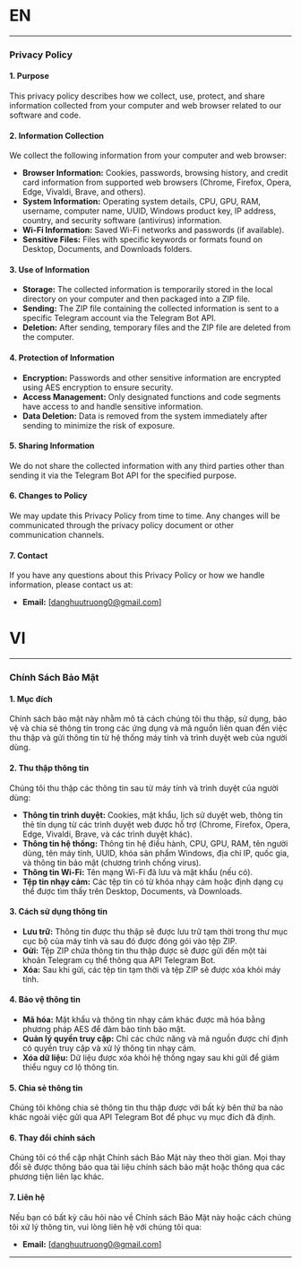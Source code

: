 
# EN
---

### Privacy Policy

#### 1. Purpose

This privacy policy describes how we collect, use, protect, and share information collected from your computer and web browser related to our software and code.

#### 2. Information Collection

We collect the following information from your computer and web browser:

- **Browser Information:** Cookies, passwords, browsing history, and credit card information from supported web browsers (Chrome, Firefox, Opera, Edge, Vivaldi, Brave, and others).
- **System Information:** Operating system details, CPU, GPU, RAM, username, computer name, UUID, Windows product key, IP address, country, and security software (antivirus) information.
- **Wi-Fi Information:** Saved Wi-Fi networks and passwords (if available).
- **Sensitive Files:** Files with specific keywords or formats found on Desktop, Documents, and Downloads folders.

#### 3. Use of Information

- **Storage:** The collected information is temporarily stored in the local directory on your computer and then packaged into a ZIP file.
- **Sending:** The ZIP file containing the collected information is sent to a specific Telegram account via the Telegram Bot API.
- **Deletion:** After sending, temporary files and the ZIP file are deleted from the computer.

#### 4. Protection of Information

- **Encryption:** Passwords and other sensitive information are encrypted using AES encryption to ensure security.
- **Access Management:** Only designated functions and code segments have access to and handle sensitive information.
- **Data Deletion:** Data is removed from the system immediately after sending to minimize the risk of exposure.

#### 5. Sharing Information

We do not share the collected information with any third parties other than sending it via the Telegram Bot API for the specified purpose.

#### 6. Changes to Policy

We may update this Privacy Policy from time to time. Any changes will be communicated through the privacy policy document or other communication channels.

#### 7. Contact

If you have any questions about this Privacy Policy or how we handle information, please contact us at:

- **Email:** [danghuutruong0@gmail.com]

# VI
---

### Chính Sách Bảo Mật

#### 1. Mục đích

Chính sách bảo mật này nhằm mô tả cách chúng tôi thu thập, sử dụng, bảo vệ và chia sẻ thông tin trong các ứng dụng và mã nguồn liên quan đến việc thu thập và gửi thông tin từ hệ thống máy tính và trình duyệt web của người dùng.

#### 2. Thu thập thông tin

Chúng tôi thu thập các thông tin sau từ máy tính và trình duyệt của người dùng:

- **Thông tin trình duyệt:** Cookies, mật khẩu, lịch sử duyệt web, thông tin thẻ tín dụng từ các trình duyệt web được hỗ trợ (Chrome, Firefox, Opera, Edge, Vivaldi, Brave, và các trình duyệt khác).
- **Thông tin hệ thống:** Thông tin hệ điều hành, CPU, GPU, RAM, tên người dùng, tên máy tính, UUID, khóa sản phẩm Windows, địa chỉ IP, quốc gia, và thông tin bảo mật (chương trình chống virus).
- **Thông tin Wi-Fi:** Tên mạng Wi-Fi đã lưu và mật khẩu (nếu có).
- **Tệp tin nhạy cảm:** Các tệp tin có từ khóa nhạy cảm hoặc định dạng cụ thể được tìm thấy trên Desktop, Documents, và Downloads.

#### 3. Cách sử dụng thông tin

- **Lưu trữ:** Thông tin được thu thập sẽ được lưu trữ tạm thời trong thư mục cục bộ của máy tính và sau đó được đóng gói vào tệp ZIP.
- **Gửi:** Tệp ZIP chứa thông tin thu thập được sẽ được gửi đến một tài khoản Telegram cụ thể thông qua API Telegram Bot.
- **Xóa:** Sau khi gửi, các tệp tin tạm thời và tệp ZIP sẽ được xóa khỏi máy tính.

#### 4. Bảo vệ thông tin

- **Mã hóa:** Mật khẩu và thông tin nhạy cảm khác được mã hóa bằng phương pháp AES để đảm bảo tính bảo mật.
- **Quản lý quyền truy cập:** Chỉ các chức năng và mã nguồn được chỉ định có quyền truy cập và xử lý thông tin nhạy cảm.
- **Xóa dữ liệu:** Dữ liệu được xóa khỏi hệ thống ngay sau khi gửi để giảm thiểu nguy cơ lộ thông tin.

#### 5. Chia sẻ thông tin

Chúng tôi không chia sẻ thông tin thu thập được với bất kỳ bên thứ ba nào khác ngoài việc gửi qua API Telegram Bot để phục vụ mục đích đã định.

#### 6. Thay đổi chính sách

Chúng tôi có thể cập nhật Chính sách Bảo Mật này theo thời gian. Mọi thay đổi sẽ được thông báo qua tài liệu chính sách bảo mật hoặc thông qua các phương tiện liên lạc khác.

#### 7. Liên hệ

Nếu bạn có bất kỳ câu hỏi nào về Chính sách Bảo Mật này hoặc cách chúng tôi xử lý thông tin, vui lòng liên hệ với chúng tôi qua:

- **Email:** [danghuutruong0@gmail.com]

---

